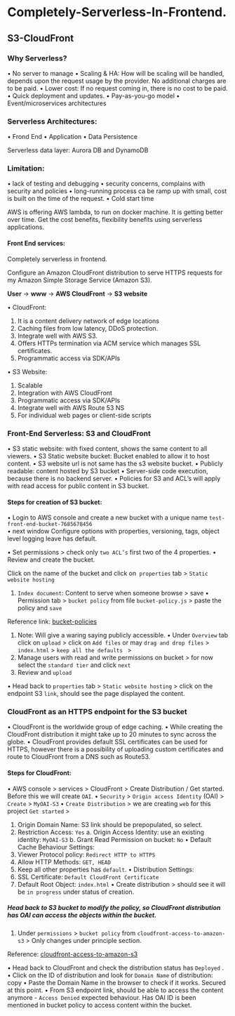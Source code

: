 # Completely-Serverless-In-Frontend.

## S3-CloudFront

### Why Serverless?
•	No server to manage
•	Scaling & HA: How will be scaling will be handled, depends upon the request usage by the provider. No additional charges are to be paid.
•	Lower cost: If no request coming in, there is no cost to be paid.
•	Quick deployment and updates.
•	Pay-as-you-go model
•	Event/microservices architectures

### Serverless Architectures:

•	Frond End
•	Application
•	Data Persistence

Serverless data layer: Aurora DB and DynamoDB

### Limitation:
•	lack of testing and debugging
•	security concerns, complains with security and policies
•	long-running process ca be ramp up with small, cost is built on the time of the request.
•	Cold start time


AWS is offering AWS lambda, to run on docker machine. It is getting better over time.
Get the cost benefits, flexibility benefits using serverless applications.


#### Front End services:

Completely serverless in frontend.

Configure an Amazon CloudFront distribution to serve HTTPS requests for my Amazon Simple Storage Service (Amazon S3).

**User** &rarr; **www** &rarr; **AWS CloudFront** &rarr; **S3 website**

•	CloudFront: 
1.	It is a content delivery network of edge locations
2.	Caching files from low latency, DDoS protection.
3.	Integrate well with AWS S3.
4.	Offers HTTPs termination via ACM service which manages SSL certificates.
5.	Programmatic access via SDK/APIs

•	S3 Website:
1.	Scalable
2.	Integration with AWS CloudFront
3.	Programmatic access via SDK/APIs
4.	Integrate well with AWS Route 53 NS
5.	For individual web pages or client-side scripts

### Front-End Serverless: S3 and CloudFront

•	S3 static website: with fixed content, shows the same content to all viewers.
•	S3 Static website bucket: Bucket enabled to allow it to host content.
•	S3 website url is not same has the s3 website bucket.
•	Publicly readable: content hosted by S3 bucket
•	Server-side code execution, because there is no backend server.
•	Policies for S3 and ACL’s will apply with read access for public content in S3 bucket.

#### Steps for creation of S3 bucket:

•	Login to AWS console and create a new bucket with a unique name `test-front-end-bucket-7685678456`  
•	next window Configure options with properties, versioning, tags, object level logging leave has default. 

•	Set permissions > check only `two ACL’s` first two of the 4 properties.
•	Review and create the bucket.

Click on the name of the bucket and click on` properties` tab > `Static website hosting`  
1.	`Index document`: Content to serve when someone browse > save
•	Permission tab > `bucket policy` from file `bucket-policy.js` > paste the policy and `save`

Reference link: [bucket-policies](https://docs.aws.amazon.com/AmazonS3/latest/dev/example-bucket-policies.html) 


1.	Note: Will give a waring saying publicly accessible.
•	Under `Overview` tab click on `upload` > click on `Add files`  or may `drag and drop files` >  `index.html`  >  `keep all the defaults ` > 
1.	 Manage users with read and write permissions on bucket > for now select the `standard tier` and click `next`
2.	Review and `upload` 

•	Head back to `properties` tab > `Static website hosting` > click on the endpoint S3 `link`, should see the page displayed the content.

### CloudFront as an HTTPS endpoint for the S3 bucket

•	CloudFront is the worldwide group of edge caching.
•	While creating the CloudFront distribution it might take up to 20 minutes to sync across the globe.
•	CloudFront provides default SSL certificates can be used for HTTPS, however there is a possibility of uploading custom certificates and route to CloudFront from a DNS such as Route53.

#### Steps for CloudFront:

•	AWS console > services > CloudFront > Create Distribution / Get started. Before this we will create `OAI`.
•	`Security`  > `Origin access Identity` (OAI) > `Create` > `MyOAI-S3`
•	`Create Distribution` > we are creating `web` for this project `Get started` > 
1.	Origin Domain Name: S3 link should be prepopulated, so select.
2.	Restriction Access: `Yes`
a.	Origin Access Identity: use an existing identity: `MyOAI-S3`
b.	Grant Read Permission on bucket: `No`
•	Default Cache Behaviour Settings:
1.	Viewer Protocol policy: `Redirect HTTP to HTTPS`
2.	Allow HTTP Methods: `GET, HEAD`
3.	Keep all other properties has `default`.
•	Distribution Settings:
1.	SSL Certificate: `Default CloudFront Certificate`
2.	Default Root Object: `index.html`
•	Create distribution > should see it will be `in progress` under status of creation.

##### Head back to S3 bucket to modify the policy, so CloudFront distribution has OAI can access the objects within the bucket.

1.	Under `permissions` > `bucket policy` from `cloudfront-access-to-amazon-s3` > 
Only changes under principle section.

Reference: [cloudfront-access-to-amazon-s3](https://aws.amazon.com/premiumsupport/knowledge-center/cloudfront-access-to-amazon-s3/) 

•	Head back to CloudFront and check the distribution status has `Deployed` .
•	Click on the ID of distribution and look for `Domain Name` of distribution: copy
•	Paste the Domain Name in the browser to check if it works. Secured at this point.
•	From S3 endpoint link, should be able to access the content anymore - `Access Denied` expected behaviour. Has OAI ID is been mentioned in bucket policy to access content within the bucket.
